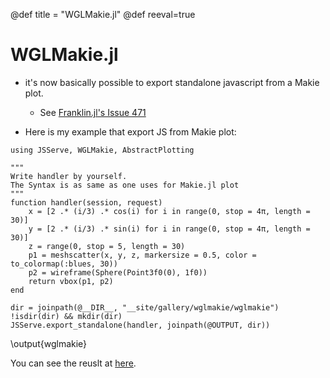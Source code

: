 @def title = "WGLMakie.jl"
@def reeval=true

# WGLMakie.jl

- it's now basically possible to export standalone javascript from a Makie plot.
  - See [Franklin.jl's Issue 471](https://github.com/tlienart/Franklin.jl/issues/471)

- Here is my example that export JS from Makie plot:

```julia:wglmakie
using JSServe, WGLMakie, AbstractPlotting

"""
Write handler by yourself. 
The Syntax is as same as one uses for Makie.jl plot
"""
function handler(session, request)
    x = [2 .* (i/3) .* cos(i) for i in range(0, stop = 4π, length = 30)]
    y = [2 .* (i/3) .* sin(i) for i in range(0, stop = 4π, length = 30)]
    z = range(0, stop = 5, length = 30)
    p1 = meshscatter(x, y, z, markersize = 0.5, color = to_colormap(:blues, 30))
    p2 = wireframe(Sphere(Point3f0(0), 1f0))
    return vbox(p1, p2)
end

dir = joinpath(@__DIR__, "__site/gallery/wglmakie/wglmakie")
!isdir(dir) && mkdir(dir)
JSServe.export_standalone(handler, joinpath(@OUTPUT, dir))
```

\output{wglmakie}

You can see the reuslt at [here](/gallery/wglmakie/wglmakie/index.html).
